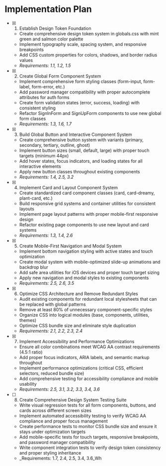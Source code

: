 # Implementation Plan

- [x] 1. Establish Design Token Foundation
  - Create comprehensive design token system in globals.css with mint green and salmon color palette
  - Implement typography scale, spacing system, and responsive breakpoints
  - Add CSS custom properties for colors, shadows, and border radius values
  - _Requirements: 1.1, 1.2, 1.5_

- [x] 2. Create Global Form Component System
  - Implement comprehensive form styling classes (form-input, form-label, form-error, etc.)
  - Add password manager compatibility with proper autocomplete attributes for auth forms
  - Create form validation states (error, success, loading) with consistent styling
  - Refactor SignInForm and SignUpForm components to use new global form classes
  - _Requirements: 1.3, 1.6, 1.7_

- [x] 3. Build Global Button and Interactive Component System
  - Create comprehensive button system with variants (primary, secondary, tertiary, outline, ghost)
  - Implement button sizes (small, default, large) with proper touch targets (minimum 44px)
  - Add hover states, focus indicators, and loading states for all interactive elements
  - Apply new button classes throughout existing components
  - _Requirements: 1.4, 2.5, 3.2_

- [x] 4. Implement Card and Layout Component System
  - Create standardized card component classes (card, card-dreamy, plant-card, etc.)
  - Build responsive grid systems and container utilities for consistent layouts
  - Implement page layout patterns with proper mobile-first responsive design
  - Refactor existing page components to use new layout and card systems
  - _Requirements: 1.3, 1.4, 2.6_

- [x] 5. Create Mobile-First Navigation and Modal System
  - Implement bottom navigation styling with active states and touch optimization
  - Create modal system with mobile-optimized slide-up animations and backdrop blur
  - Add safe area utilities for iOS devices and proper touch target sizing
  - Apply new navigation and modal styles to existing components
  - _Requirements: 2.5, 2.6, 3.5_

- [x] 6. Optimize CSS Architecture and Remove Redundant Styles
  - Audit existing components for redundant local stylesheets that can be replaced with global patterns
  - Remove at least 80% of unnecessary component-specific styles
  - Organize CSS into logical modules (base, components, utilities, themes)
  - Optimize CSS bundle size and eliminate style duplication
  - _Requirements: 2.1, 2.2, 2.3, 2.4_

- [x] 7. Implement Accessibility and Performance Optimizations
  - Ensure all color combinations meet WCAG AA contrast requirements (4.5:1 ratio)
  - Add proper focus indicators, ARIA labels, and semantic markup throughout
  - Implement performance optimizations (critical CSS, efficient selectors, reduced bundle size)
  - Add comprehensive testing for accessibility compliance and mobile usability
  - _Requirements: 2.5, 3.1, 3.2, 3.3, 3.4, 3.6_

- [ ] 8. Create Comprehensive Design System Testing Suite
  - Write visual regression tests for all form components, buttons, and cards across different screen sizes
  - Implement automated accessibility testing to verify WCAG AA compliance and proper focus management
  - Create performance tests to monitor CSS bundle size and ensure it stays under optimization targets
  - Add mobile-specific tests for touch targets, responsive breakpoints, and password manager compatibility
  - Write component integration tests to verify design token consistency and proper styling inheritance
  - _Requirements: 1.7, 2.4, 2.5, 3.4, 3.6_Wh